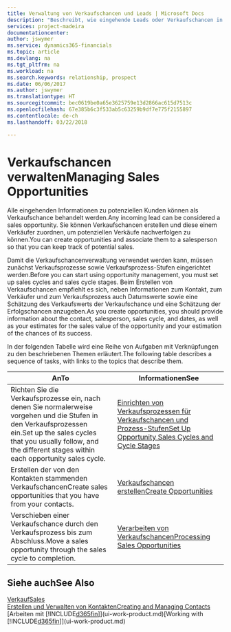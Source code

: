 ```yaml
---
title: Verwaltung von Verkaufschancen und Leads | Microsoft Docs
description: "Beschreibt, wie eingehende Leads oder Verkaufschancen in Finance and Operations, Business edition verwaltet werden und verknüpft sie mit einem Verkäufer, um die potenziellen Verkäufe nachverfolgen zu können."
services: project-madeira
documentationcenter: 
author: jswymer
ms.service: dynamics365-financials
ms.topic: article
ms.devlang: na
ms.tgt_pltfrm: na
ms.workload: na
ms.search.keywords: relationship, prospect
ms.date: 06/06/2017
ms.author: jswymer
ms.translationtype: HT
ms.sourcegitcommit: bec0619be0a65e3625759e13d2866ac615d7513c
ms.openlocfilehash: 67e385b6c3f533ab5c63259b9df7e775f2155897
ms.contentlocale: de-ch
ms.lasthandoff: 03/22/2018

---
```

# <a name="managing-sales-opportunities"></a><span data-ttu-id="8f9d7-103">Verkaufschancen verwalten</span><span class="sxs-lookup"><span data-stu-id="8f9d7-103">Managing Sales Opportunities</span></span>
<span data-ttu-id="8f9d7-104">Alle eingehenden Informationen zu potenziellen Kunden können als Verkaufschance behandelt werden.</span><span class="sxs-lookup"><span data-stu-id="8f9d7-104">Any incoming lead can be considered a sales opportunity.</span></span> <span data-ttu-id="8f9d7-105">Sie können Verkaufschancen erstellen und diese einem Verkäufer zuordnen, um potenziellen Verkäufe nachverfolgen zu können.</span><span class="sxs-lookup"><span data-stu-id="8f9d7-105">You can create opportunities and associate them to a salesperson so that you can keep track of potential sales.</span></span>

<span data-ttu-id="8f9d7-106">Damit die Verkaufschancenverwaltung verwendet werden kann, müssen zunächst Verkaufsprozesse sowie Verkaufsprozess-Stufen eingerichtet werden.</span><span class="sxs-lookup"><span data-stu-id="8f9d7-106">Before you can start using opportunity management, you must set up sales cycles and sales cycle stages.</span></span> <span data-ttu-id="8f9d7-107">Beim Erstellen von Verkaufschancen empfiehlt es sich, neben Informationen zum Kontakt, zum Verkäufer und zum Verkaufsprozess auch Datumswerte sowie eine Schätzung des Verkaufswerts der Verkaufschance und eine Schätzung der Erfolgschancen anzugeben.</span><span class="sxs-lookup"><span data-stu-id="8f9d7-107">As you create opportunities, you should provide information about the contact, salesperson, sales cycle, and dates, as well as your estimates for the sales value of the opportunity and your estimation of the chances of its success.</span></span>

<span data-ttu-id="8f9d7-108">In der folgenden Tabelle wird eine Reihe von Aufgaben mit Verknüpfungen zu den beschriebenen Themen erläutert.</span><span class="sxs-lookup"><span data-stu-id="8f9d7-108">The following table describes a sequence of tasks, with links to the topics that describe them.</span></span>

| <span data-ttu-id="8f9d7-109">An</span><span class="sxs-lookup"><span data-stu-id="8f9d7-109">To</span></span> | <span data-ttu-id="8f9d7-110">Informationen</span><span class="sxs-lookup"><span data-stu-id="8f9d7-110">See</span></span> |
| --- | --- |
| <span data-ttu-id="8f9d7-111">Richten Sie die Verkaufsprozesse ein, nach denen Sie normalerweise vorgehen und die Stufen in den Verkaufsprozessen ein.</span><span class="sxs-lookup"><span data-stu-id="8f9d7-111">Set up the sales cycles that you usually follow, and the different stages within each opportunity sales cycle.</span></span> |[<span data-ttu-id="8f9d7-112">Einrichten von Verkaufsprozessen für Verkaufschancen und Prozess-Stufen</span><span class="sxs-lookup"><span data-stu-id="8f9d7-112">Set Up Opportunity Sales Cycles and Cycle Stages</span></span>](marketing-how-setup-opportunity-sales-cycles-stages.md) |
| <span data-ttu-id="8f9d7-113">Erstellen der von den Kontakten stammenden Verkaufschancen</span><span class="sxs-lookup"><span data-stu-id="8f9d7-113">Create sales opportunities that you have from your contacts.</span></span> |[<span data-ttu-id="8f9d7-114">Verkaufschancen erstellen</span><span class="sxs-lookup"><span data-stu-id="8f9d7-114">Create Opportunities</span></span>](marketing-how-create-opportunities.md) |
| <span data-ttu-id="8f9d7-115">Verschieben einer Verkaufschance durch den Verkaufsprozess bis zum Abschluss.</span><span class="sxs-lookup"><span data-stu-id="8f9d7-115">Move a sales opportunity through the sales cycle to completion.</span></span> |[<span data-ttu-id="8f9d7-116">Verarbeiten von Verkaufschancen</span><span class="sxs-lookup"><span data-stu-id="8f9d7-116">Processing Sales Opportunities</span></span>](marketing-processing-sales-opportunities.md) |

## <a name="see-also"></a><span data-ttu-id="8f9d7-117">Siehe auch</span><span class="sxs-lookup"><span data-stu-id="8f9d7-117">See Also</span></span>
[<span data-ttu-id="8f9d7-118">Verkauf</span><span class="sxs-lookup"><span data-stu-id="8f9d7-118">Sales</span></span>](sales-manage-sales.md)  
[<span data-ttu-id="8f9d7-119">Erstellen und Verwalten von Kontakten</span><span class="sxs-lookup"><span data-stu-id="8f9d7-119">Creating and Managing Contacts</span></span>](marketing-contacts.md)  
<span data-ttu-id="8f9d7-120">[Arbeiten mit [!INCLUDE[d365fin](includes/d365fin_md.md)]](ui-work-product.md)</span><span class="sxs-lookup"><span data-stu-id="8f9d7-120">[Working with [!INCLUDE[d365fin](includes/d365fin_md.md)]](ui-work-product.md)</span></span>

